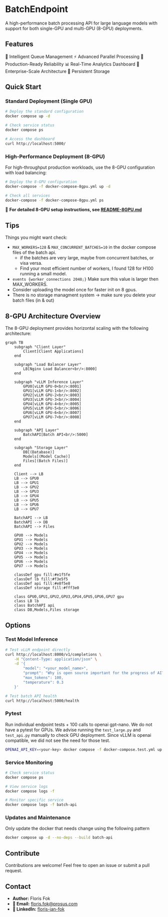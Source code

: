 
# BatchEndpoint

A high-performance batch processing API for large language models with support for both single-GPU and multi-GPU (8-GPU) deployments.

## Features

🚀 Intelligent Queue Management
⚡ Advanced Parallel Processing
🔄 Production-Ready Reliability
📊 Real-Time Analytics Dashboard
🎯 Enterprise-Scale Architecture
💾 Persistent Storage

## Quick Start

### Standard Deployment (Single GPU)

```bash
# Deploy the standard configuration
docker compose up -d

# Check service status
docker compose ps

# Access the dashboard
curl http://localhost:5000/
```

### High-Performance Deployment (8-GPU)

For high-throughput production workloads, use the 8-GPU configuration with load balancing:

```bash
# Deploy the 8-GPU configuration
docker-compose -f docker-compose-8gpu.yml up -d

# Check all services
docker-compose -f docker-compose-8gpu.yml ps
```

📖 **For detailed 8-GPU setup instructions, see [README-8GPU.md](README-8GPU.md)**


## Tips

Things you might want check:

- `MAX_WORKERS=128` & `MAX_CONCURRENT_BATCHES=10` in the docker compose files of the batch api.
  - if the batches are very large, maybe from concurrent batches, or visa versa.
  - Find your most efficient number of workers, I found 128 for H100 running a small model.
- `events {worker_connections 2048;}` Make sure this value is larger then MAX_WORKERS.
- Consider uploading the model once for faster init on 8 gpus.
- There is no storage managment system -> make sure you delete your batch files (in & out)

## 8-GPU Architecture Overview

The 8-GPU deployment provides horizontal scaling with the following architecture:

```mermaid
graph TB
    subgraph "Client Layer"
        Client[Client Applications]
    end
    
    subgraph "Load Balancer Layer"
        LB[Nginx Load Balancer<br/>:8000]
    end
    
    subgraph "vLLM Inference Layer"
        GPU0[vLLM GPU-0<br/>:8001]
        GPU1[vLLM GPU-1<br/>:8002]
        GPU2[vLLM GPU-2<br/>:8003]
        GPU3[vLLM GPU-3<br/>:8004]
        GPU4[vLLM GPU-4<br/>:8005]
        GPU5[vLLM GPU-5<br/>:8006]
        GPU6[vLLM GPU-6<br/>:8007]
        GPU7[vLLM GPU-7<br/>:8008]
    end
    
    subgraph "API Layer"
        BatchAPI[Batch API<br/>:5000]
    end
    
    subgraph "Storage Layer"
        DB[(Database)]
        Models[(Model Cache)]
        Files[(Batch Files)]
    end
    
    Client --> LB
    LB --> GPU0
    LB --> GPU1
    LB --> GPU2
    LB --> GPU3
    LB --> GPU4
    LB --> GPU5
    LB --> GPU6
    LB --> GPU7
    
    BatchAPI --> LB
    BatchAPI --> DB
    BatchAPI --> Files
    
    GPU0 --> Models
    GPU1 --> Models
    GPU2 --> Models
    GPU3 --> Models
    GPU4 --> Models
    GPU5 --> Models
    GPU6 --> Models
    GPU7 --> Models
    
    classDef gpu fill:#e1f5fe
    classDef lb fill:#f3e5f5
    classDef api fill:#e8f5e8
    classDef storage fill:#fff3e0
    
    class GPU0,GPU1,GPU2,GPU3,GPU4,GPU5,GPU6,GPU7 gpu
    class LB lb
    class BatchAPI api
    class DB,Models,Files storage
```

## Options

### Test Model Inference

```bash
# Test vLLM endpoint directly
curl http://localhost:8000/v1/completions \
    -H "Content-Type: application/json" \
    -d '{
        "model": "<your_model_name>",           
        "prompt": "Why is open source important for the progress of AI?",
        "max_tokens": 100,
        "temperature": 0.3
    }'

# Test batch API health
curl http://localhost:5000/health
```

### Pytest

Run individual endpoint tests + 100 calls to openai gpt-nano. We do not have a pytest for GPUs. We advise running the `test_large.py` and `test_api.py` manually to check GPU deployment. Since vLLM is openai compatible, we did not see the need for those test.

```bash
OPENAI_API_KEY=<your-key> docker compose -f docker-compose.test.yml up --build
```


### Service Monitoring

```bash
# Check service status
docker compose ps

# View service logs
docker compose logs -f

# Monitor specific service
docker compose logs -f batch-api
```

### Updates and Maintenance

Only update the docker that needs change using the following pattern

```bash
docker compose up -d --no-deps --build batch-api
```

## Contribute

Contributions are welcome! Feel free to open an issue or submit a pull request.


## Contact

- **Author:** Floris Fok
- **📧 Email:** [floris.fok@prosus.com](mailto:floris.fok@prosus.com)
- **🔗 LinkedIn:** [floris-jan-fok](https://www.linkedin.com/in/floris-jan-fok/)